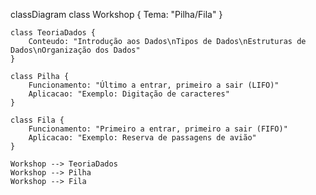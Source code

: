 classDiagram
    class Workshop {
        Tema: "Pilha/Fila"
    }
    
    class TeoriaDados {
        Conteudo: "Introdução aos Dados\nTipos de Dados\nEstruturas de Dados\nOrganização dos Dados"
    }
    
    class Pilha {
        Funcionamento: "Último a entrar, primeiro a sair (LIFO)"
        Aplicacao: "Exemplo: Digitação de caracteres"
    }
    
    class Fila {
        Funcionamento: "Primeiro a entrar, primeiro a sair (FIFO)"
        Aplicacao: "Exemplo: Reserva de passagens de avião"
    }

    Workshop --> TeoriaDados
    Workshop --> Pilha
    Workshop --> Fila
